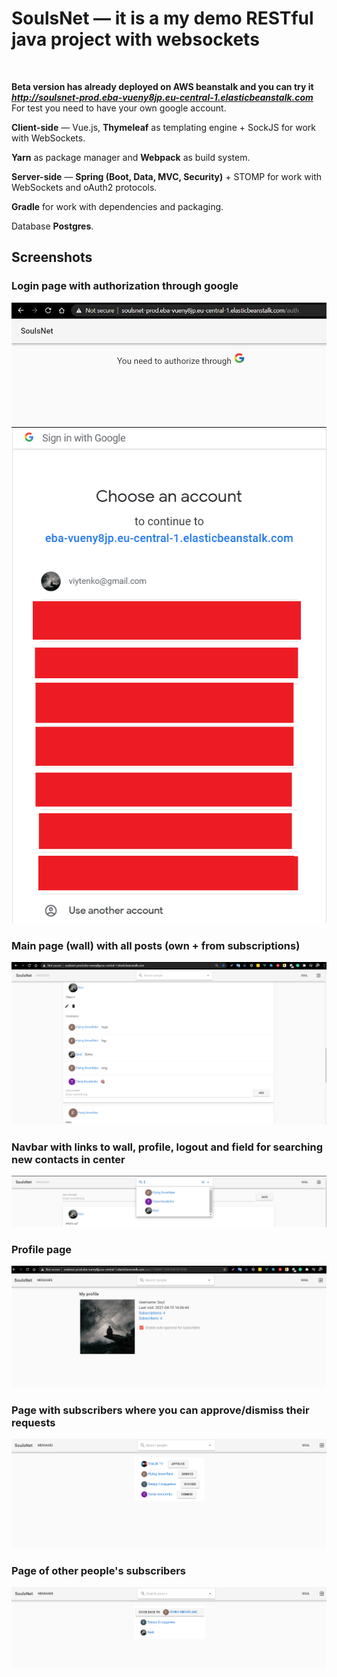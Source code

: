 <h1><strong>SoulsNet — it is a <b> my demo RESTful</b> java project with <b>websockets</b></strong></h1><br>

<strong>Beta version has already deployed on AWS beanstalk and you can try it 
    <a href="http://soulsnet-prod.eba-vueny8jp.eu-central-1.elasticbeanstalk.com" target="_blank" style="text-decoration:none;">
	    <em>http://soulsnet-prod.eba-vueny8jp.eu-central-1.elasticbeanstalk.com</em> 
    </a> 
</strong> <br>
For test you need to have your own google account.

**Client-side** — Vue.js, <b>Thymeleaf</b> as templating engine + SockJS for work with WebSockets.
 
<b>Yarn</b> as package manager and <b>Webpack</b> as build system.

**Server-side** — <b>Spring (Boot, Data, MVC, Security)</b> + STOMP for work with WebSockets and oAuth2 protocols.

<b>Gradle</b> for work with dependencies and packaging.

Database <b>Postgres</b>.  

<h2><strong>Screenshots</strong></h2>
<div>
	<h3>Login page with authorization through google</h3>
	<img src="/screenshots/auth.PNG" alt="login_page_picture"/>
	<img src="/screenshots/googleAuth.PNG" alt="googleAuth_page_picture"/>
</div>
<div>
	<h3>Main page (wall) with all posts (own + from subscriptions)</h3>
	<img src="/screenshots/main.PNG" alt="main_page_picture"/>
	<h3>Navbar with links to wall, profile, logout and field for searching new contacts in center</h3>
	<img src="/screenshots/navbar.PNG" alt="navbar_page_picture"/>
</div>
<div>
	<h3>Profile page</h3>
	<img src="/screenshots/profile.PNG" alt="profile_page_picture"/>
</div>
<div>
	<h3>Page with subscribers where you can approve/dismiss their requests</h3>
	<img src="/screenshots/subscribers.PNG" alt="subscribers_page_picture"/>
	<h3>Page of other people's subscribers</h3>
	<img src="/screenshots/notMySubscribers.PNG" alt="not_own_subscribers_page_picture"/>
</div>